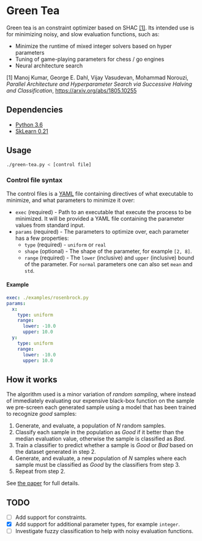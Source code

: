 # Green Tea

Green tea is an constraint optimizer based on SHAC [[1]](https://arxiv.org/abs/1805.10255). Its intended use is for
minimizing noisy, and slow evaluation functions, such as:

- Minimize the runtime of mixed integer solvers based on hyper parameters
- Tuning of game-playing parameters for chess / go engines
- Neural architecture search

[1] Manoj Kumar, George E. Dahl, Vijay Vasudevan, Mohammad Norouzi, _Parallel Architecture and Hyperparameter Search via Successive Halving and Classification_, https://arxiv.org/abs/1805.10255

## Dependencies

- [Python 3.6](https://www.python.org/downloads/)
- [SkLearn 0.21](https://scikit-learn.org/stable/)

## Usage

```bash
./green-tea.py < [control file]
```

### Control file syntax

The control files is a [YAML](https://yaml.org/) file containing directives of what executable to minimize, and what
parameters to minimize it over:

- `exec` (required) - Path to an executable that execute the process to be minimized. It will be provided a YAML file
  containing the parameter values from standard input.
- `params` (required) - The parameters to optimize over, each parameter has a few properties:
  - `type` (required) - `uniform` or `real`
  - `shape` (optional) - The shape of the parameter, for example `[2, 8]`.
  - `range` (required) - The `lower` (inclusive) and `upper` (inclusive) bound of the parameter. For `normal` parameters one can also set `mean` and `std`.

#### Example

```yaml
exec: ./examples/rosenbrock.py
params:
  x:
    type: uniform
    range:
      lower: -10.0
      upper: 10.0
  y:
    type: uniform
    range:
      lower: -10.0
      upper: 10.0
```

## How it works

The algorithm used is a minor variation of _random sampling_, where instead of immediately evaluating our expensive
black-box function on the sample we pre-screen each generated sample using a model that has been trained to recognize
_good_ samples:

1. Generate, and evaluate, a population of _N_ random samples.
2. Classify each sample in the population as _Good_ if it better than the median evaluation value, otherwise the sample
   is classified as _Bad_.
3. Train a classifier to predict whether a sample is _Good_ or _Bad_ based on the dataset generated in step 2.
4. Generate, and evaluate, a new population of _N_ samples where each sample must be classified as _Good_ by the
   classifiers from step 3.
5. Repeat from step 2.

See [the paper](https://arxiv.org/abs/1805.10255) for full details.

## TODO

- [ ] Add support for constraints.
- [x] Add support for additional parameter types, for example `integer`.
- [ ] Investigate fuzzy classification to help with noisy evaluation functions.
